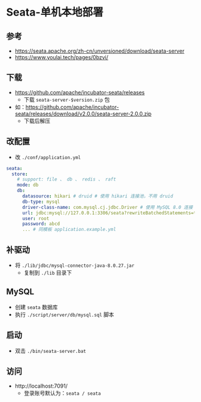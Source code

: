 # Seata-单机本地部署

## 参考
- https://seata.apache.org/zh-cn/unversioned/download/seata-server
- https://www.youlai.tech/pages/0bzvi/


## 下载
- https://github.com/apache/incubator-seata/releases
  - 下载 `seata-server-$version.zip` 包
- 如：https://github.com/apache/incubator-seata/releases/download/v2.0.0/seata-server-2.0.0.zip
  - 下载后解压


## 改配置
- 改 `./conf/application.yml`
```yaml
seata:
  store:
    # support: file 、 db 、 redis 、 raft
    mode: db
    db:
      datasource: hikari # druid # 使用 hikari 连接池，不用 druid
      db-type: mysql
      driver-class-name: com.mysql.cj.jdbc.Driver # 使用 MySQL 8.0 连接
      url: jdbc:mysql://127.0.0.1:3306/seata?rewriteBatchedStatements=true&characterEncoding=utf8&connectTimeout=1000&socketTimeout=3000&autoReconnect=true&useUnicode=true&useSSL=false&serverTimezone=GMT%2B8
      user: root
      password: abcd
      ... # 同模板 application.example.yml
```


## 补驱动
- 将 `./lib/jdbc/mysql-connector-java-8.0.27.jar`
  - 复制到 `./lib` 目录下


## MySQL
- 创建 `seata` 数据库
- 执行 `./script/server/db/mysql.sql` 脚本


## 启动
- 双击 `./bin/seata-server.bat`


## 访问
- http://localhost:7091/
  - 登录账号默认为：`seata / seata`